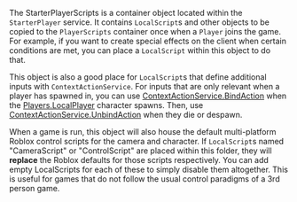 The StarterPlayerScripts is a container object located within the `StarterPlayer` service. It contains `LocalScript`s and other objects to be copied to the `PlayerScripts` container once when a `Player` joins the game. For example, if you want to create special effects on the client when certain conditions are met, you can place a `LocalScript` within this object to do that.

This object is also a good place for `LocalScript`s that define additional inputs with `ContextActionService`. For inputs that are only relevant when a player has spawned in, you can use [ContextActionService.BindAction](https://developer.roblox.com/api-reference/function/ContextActionService/BindAction) when the [Players.LocalPlayer](https://developer.roblox.com/api-reference/property/Players/LocalPlayer) character spawns. Then, use [ContextActionService.UnbindAction](https://developer.roblox.com/api-reference/function/ContextActionService/UnbindAction) when they die or despawn.

When a game is run, this object will also house the default multi-platform Roblox control scripts for the camera and character. If `LocalScript`s named "CameraScript" or "ControlScript" are placed within this folder, they will **replace** the Roblox defaults for those scripts respectively. You can add empty LocalScripts for each of these to simply disable them altogether. This is useful for games that do not follow the usual control paradigms of a 3rd person game.